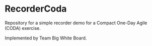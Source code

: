 RecorderCoda
============

Repository for a simple recorder demo for a Compact One-Day Agile (CODA) exercise.

Implemented by Team Big White Board.

